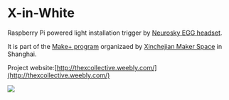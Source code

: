 X-in-White
==========

Raspberry Pi powered light installation trigger by [Neurosky EGG headset](https://www.amazon.com/NeuroSky-80013-001-MindWave-Headset/dp/B00A2UQUXY/ref=sr_1_6?m=A26NM1OSTNWVCB&s=merchant-items&ie=UTF8&qid=1443719947&sr=1-6).

It is part of the [Make+ program](http://we-make-money-not-art.com/make/) organizaed by [Xinchejian Maker Space](https://xinchejian.com/) in Shanghai. 

Project website:[http://thexcollective.weebly.com/](http://thexcollective.weebly.com/)

![](http://thexcollective.weebly.com/uploads/3/0/4/8/30482202/6168314_orig.jpg)
